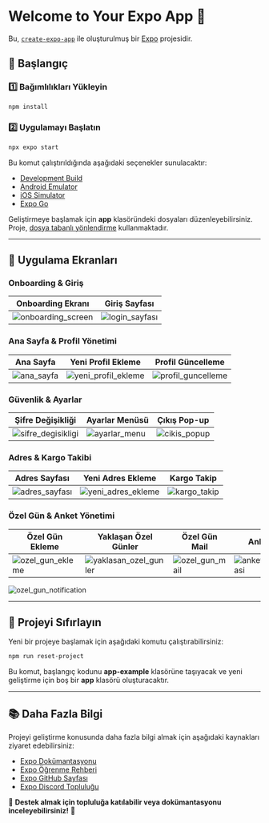 # Welcome to Your Expo App 🚀

Bu, [`create-expo-app`](https://www.npmjs.com/package/create-expo-app) ile oluşturulmuş bir [Expo](https://expo.dev) projesidir.

## 📌 Başlangıç

### 1️⃣ Bağımlılıkları Yükleyin
```bash
npm install
```

### 2️⃣ Uygulamayı Başlatın
```bash
npx expo start
```
Bu komut çalıştırıldığında aşağıdaki seçenekler sunulacaktır:
- [Development Build](https://docs.expo.dev/develop/development-builds/introduction/)
- [Android Emulator](https://docs.expo.dev/workflow/android-studio-emulator/)
- [iOS Simulator](https://docs.expo.dev/workflow/ios-simulator/)
- [Expo Go](https://expo.dev/go)

Geliştirmeye başlamak için **app** klasöründeki dosyaları düzenleyebilirsiniz. Proje, [dosya tabanlı yönlendirme](https://docs.expo.dev/router/introduction) kullanmaktadır.

---

## 📱 Uygulama Ekranları

### **Onboarding & Giriş**
| Onboarding Ekranı | Giriş Sayfası |
|-------------------|--------------|
| ![onboarding_screen](https://github.com/user-attachments/assets/1e4505af-8f04-4515-ba89-ed27d30031a6) | ![login_sayfası](https://github.com/user-attachments/assets/7090a893-5329-4c10-916b-70a077905382) |

### **Ana Sayfa & Profil Yönetimi**
| Ana Sayfa | Yeni Profil Ekleme | Profil Güncelleme |
|----------|-------------------|-----------------|
| ![ana_sayfa](https://github.com/user-attachments/assets/9686d75a-c8db-49d8-8520-59130d38a743) | ![yeni_profil_ekleme](https://github.com/user-attachments/assets/36da478c-b7a6-4f76-8ccf-6c70d13b5290) | ![profil_guncelleme](https://github.com/user-attachments/assets/26d3a42e-24d1-44d1-8c61-aca6a1d6436e) |

### **Güvenlik & Ayarlar**
| Şifre Değişikliği | Ayarlar Menüsü | Çıkış Pop-up |
|------------------|---------------|--------------|
| ![sifre_degisikligi](https://github.com/user-attachments/assets/88b552fb-1086-45df-8528-619eb73eb63c) | ![ayarlar_menu](https://github.com/user-attachments/assets/723dae4d-d1c7-438d-98cd-424388eb4553) | ![cikis_popup](https://github.com/user-attachments/assets/9058ebe6-9b80-40f4-9519-e19958378c3a) |

### **Adres & Kargo Takibi**
| Adres Sayfası | Yeni Adres Ekleme | Kargo Takip |
|--------------|----------------|------------|
| ![adres_sayfası](https://github.com/user-attachments/assets/8cd08bd0-0937-4f98-86f5-c26d05673b9b) | ![yeni_adres_ekleme](https://github.com/user-attachments/assets/26c2202e-ef6f-49fe-9a6f-e7f9cdbdfc6c) | ![kargo_takip](https://github.com/user-attachments/assets/74d1cc64-d2fc-4e62-ba8d-5597f4234485) |

### **Özel Gün & Anket Yönetimi**
| Özel Gün Ekleme | Yaklaşan Özel Günler | Özel Gün Mail | Anket |
|---------------|-------------------|--------------|-------|
| ![ozel_gun_ekleme](https://github.com/user-attachments/assets/ec4efeda-0557-4866-917a-5c8e53d2ac6b) | ![yaklasan_ozel_gunler](https://github.com/user-attachments/assets/9c83d7d0-e7e1-478f-ba65-ab4915d9b4f1) | ![ozel_gun_mail](https://github.com/user-attachments/assets/d6e8517e-2257-41f7-8c9e-4b1166a0ed36) | ![anket_sayfasi](https://github.com/user-attachments/assets/e8fe4887-a7b7-41bf-ba5d-2afb79717bf2) |

![ozel_gun_notification](https://github.com/user-attachments/assets/f1b42077-f7a4-4f03-afb3-1412517ec590)

---

## 🔄 Projeyi Sıfırlayın
Yeni bir projeye başlamak için aşağıdaki komutu çalıştırabilirsiniz:
```bash
npm run reset-project
```
Bu komut, başlangıç kodunu **app-example** klasörüne taşıyacak ve yeni geliştirme için boş bir **app** klasörü oluşturacaktır.

---

## 📚 Daha Fazla Bilgi
Projeyi geliştirme konusunda daha fazla bilgi almak için aşağıdaki kaynakları ziyaret edebilirsiniz:

- [Expo Dokümantasyonu](https://docs.expo.dev/)
- [Expo Öğrenme Rehberi](https://docs.expo.dev/tutorial/introduction/)
- [Expo GitHub Sayfası](https://github.com/expo/expo)
- [Expo Discord Topluluğu](https://chat.expo.dev)

📌 **Destek almak için topluluğa katılabilir veya dokümantasyonu inceleyebilirsiniz!** 🚀

